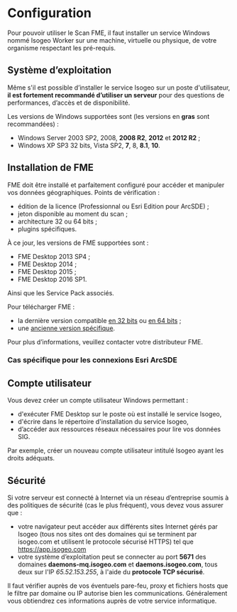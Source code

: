 # Configuration

Pour pouvoir utiliser le Scan FME, il faut installer un service Windows nommé Isogeo Worker sur une machine, virtuelle ou physique, de votre organisme respectant les pré-requis.

## Système d’exploitation

Même s'il est possible d’installer le service Isogeo sur un poste d'utilisateur, **il est fortement recommandé d’utiliser un serveur** pour des questions de performances, d’accès et de disponibilité.

Les versions de Windows supportées sont (les versions  en **gras** sont recommandées) :
* Windows Server 2003 SP2, 2008, **2008 R2**, **2012** et **2012 R2** ;
* Windows XP SP3 32 bits, Vista SP2, **7**, 8, **8.1**, **10**.

## Installation de FME

FME doit être installé et parfaitement configuré pour accéder et manipuler vos données géographiques. Points de vérification :
* édition de la licence (Professionnal ou Esri Edition pour ArcSDE)  ;
* jeton disponible au moment du scan ;
* architecture 32 ou 64 bits ;
* plugins spécifiques.

À ce jour, les versions de FME supportées sont :
* FME Desktop 2013 SP4 ;
* FME Desktop 2014 ;
* FME Desktop 2015 ;
* FME Desktop 2016 SP1.

Ainsi que les Service Pack associés.

Pour télécharger FME :
* la dernière version compatible [en 32 bits](https://s3.amazonaws.com/downloads.safe.com/fme/2015/fme-desktop-2015.1.3-win-x86.msi) ou [en 64 bits](https://s3.amazonaws.com/downloads.safe.com/fme/2015/fme-desktop-2015.1.3-win-x64.msi) ;
* une [ancienne version spécifique](https://www.safe.com/support/support-resources/fme-downloads/archived/).

Pour plus d’informations, veuillez contacter votre distributeur FME.

### Cas spécifique pour les connexions Esri ArcSDE



## Compte utilisateur

Vous devez créer un compte utilisateur Windows permettant :

* d'exécuter FME Desktop sur le poste où est installé le service Isogeo,
* d'écrire dans le répertoire d'installation du service Isogeo,
* d’accéder aux ressources réseaux nécessaires pour lire vos données SIG.

Par exemple, créer un nouveau compte utilisateur intitulé Isogeo ayant les droits adéquats.

## Sécurité

Si votre serveur est connecté à Internet via un réseau d’entreprise soumis à des politiques de sécurité (cas le plus fréquent), vous devez vous assurer que :

* votre navigateur peut accéder aux différents sites Internet gérés par Isogeo (tous nos sites ont des domaines qui se terminent par isogeo.com et utilisent le protocole sécurisé HTTPS) tel que https://app.isogeo.com
* votre système d’exploitation peut se connecter au port **5671** des domaines **daemons-mq.isogeo.com** et **daemons.isogeo.com**, tous deux sur l'IP *65.52.153.255*, à l'aide du **protocole TCP sécurisé**.

Il faut vérifier auprès de vos éventuels pare-feu, proxy et fichiers hosts que le filtre par domaine ou  IP autorise bien les communications. Généralement vous obtiendrez ces informations auprès de votre service informatique.
